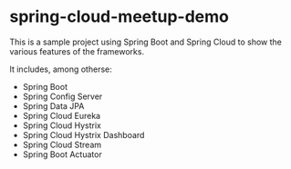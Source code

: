 # spring-cloud-meetup-demo

This is a sample project using Spring Boot and Spring Cloud to show the various features of the frameworks.

It includes, among otherse:

- Spring Boot
- Spring Config Server
- Spring Data JPA
- Spring Cloud Eureka
- Spring Cloud Hystrix
- Spring Cloud Hystrix Dashboard
- Spring Cloud Stream
- Spring Boot Actuator
